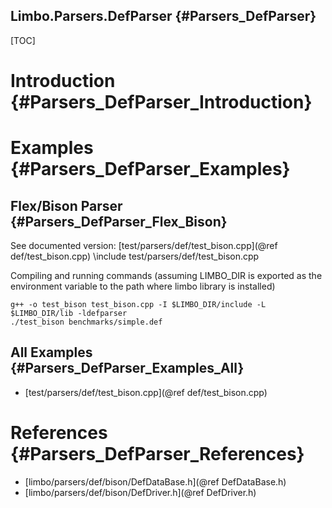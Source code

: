 Limbo.Parsers.DefParser {#Parsers_DefParser}
---------

[TOC]

# Introduction {#Parsers_DefParser_Introduction}

# Examples {#Parsers_DefParser_Examples}

## Flex/Bison Parser {#Parsers_DefParser_Flex_Bison}

See documented version: [test/parsers/def/test_bison.cpp](@ref def/test_bison.cpp)
\include test/parsers/def/test_bison.cpp

Compiling and running commands (assuming LIMBO_DIR is exported as the environment variable to the path where limbo library is installed)
~~~~~~~~~~~~~~~~
g++ -o test_bison test_bison.cpp -I $LIMBO_DIR/include -L $LIMBO_DIR/lib -ldefparser
./test_bison benchmarks/simple.def
~~~~~~~~~~~~~~~~

## All Examples {#Parsers_DefParser_Examples_All}

- [test/parsers/def/test_bison.cpp](@ref def/test_bison.cpp)

# References {#Parsers_DefParser_References}

- [limbo/parsers/def/bison/DefDataBase.h](@ref DefDataBase.h)
- [limbo/parsers/def/bison/DefDriver.h](@ref DefDriver.h)
